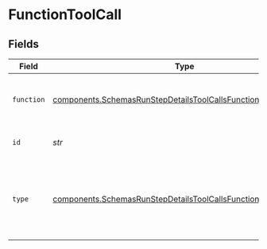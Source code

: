 # FunctionToolCall


## Fields

| Field                                                                                                                                          | Type                                                                                                                                           | Required                                                                                                                                       | Description                                                                                                                                    |
| ---------------------------------------------------------------------------------------------------------------------------------------------- | ---------------------------------------------------------------------------------------------------------------------------------------------- | ---------------------------------------------------------------------------------------------------------------------------------------------- | ---------------------------------------------------------------------------------------------------------------------------------------------- |
| `function`                                                                                                                                     | [components.SchemasRunStepDetailsToolCallsFunctionObjectFunction](../../models/shared/schemasrunstepdetailstoolcallsfunctionobjectfunction.md) | :heavy_check_mark:                                                                                                                             | The definition of the function that was called.                                                                                                |
| `id`                                                                                                                                           | *str*                                                                                                                                          | :heavy_check_mark:                                                                                                                             | The ID of the tool call object.                                                                                                                |
| `type`                                                                                                                                         | [components.SchemasRunStepDetailsToolCallsFunctionObjectType](../../models/shared/schemasrunstepdetailstoolcallsfunctionobjecttype.md)         | :heavy_check_mark:                                                                                                                             | The type of tool call. This is always going to be `function` for this type of tool call.                                                       |